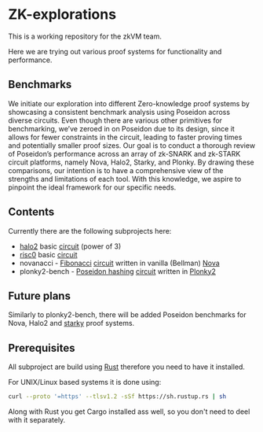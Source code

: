 # ZK-explorations

This is a working repository for the zkVM team.

Here we are trying out various proof systems for functionality and performance.

## Benchmarks

We initiate our exploration into different Zero-knowledge proof systems by showcasing a consistent benchmark analysis using Poseidon across diverse circuits. Even though there are various other primitives for benchmarking, we’ve zeroed in on Poseidon due to its design, since it allows for fewer constraints in the circuit, leading to faster proving times and potentially smaller proof sizes. Our goal is to conduct a thorough review of Poseidon’s performance across an array of zk-SNARK and zk-STARK circuit platforms, namely Nova, Halo2, Starky, and Plonky. By drawing these comparisons, our intention is to have a comprehensive view of the strengths and limitations of each tool. With this knowledge, we aspire to pinpoint the ideal framework for our specific needs.

## Contents

Currently there are the following subprojects here:
- [halo2](https://github.com/zcash/halo2) basic [circuit](./halo2/README.md) (power of 3)
- [risc0](https://github.com/risc0/risc0) basic [circuit](./risc0/README.md)
- novanacci - [Fibonacci](https://en.wikipedia.org/wiki/Fibonacci_sequence) [circuit](./novanacci/README.md) written in vanilla (Bellman) [Nova](https://github.com/microsoft/Nova)
- plonky2-bench - [Poseidon hashing](https://www.poseidon-hash.info/) [circuit](./plonky2-bench/README.md) written in [Plonky2](https://github.com/mir-protocol/plonky2)

## Future plans

Similarly to plonky2-bench, there will be added Poseidon benchmarks for Nova, Halo2 and [starky](https://github.com/mir-protocol/plonky2/tree/main/starky) proof systems.

## Prerequisites

All subproject are build using [Rust](https://github.com/rust-lang/rust) therefore you need to have it installed.

For UNIX/Linux based systems it is done using:

```bash
curl --proto '=https' --tlsv1.2 -sSf https://sh.rustup.rs | sh
```
Along with Rust you get Cargo installed ass well, so you don't need to deel with it separately.

